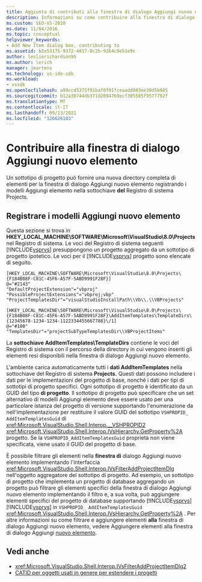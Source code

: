 ```yaml
---
title: Aggiunta di contributi alla finestra di dialogo Aggiungi nuovo elemento | Microsoft Docs
description: Informazioni su come contribuire alla finestra di dialogo Aggiungi nuovo elemento Visual Studio registrando i modelli Aggiungi elemento nella sottochiave del Registro di sistema Projects.
ms.custom: SEO-VS-2020
ms.date: 11/04/2016
ms.topic: conceptual
helpviewer_keywords:
- Add New Item dialog box, contributing to
ms.assetid: b2e53175-9372-4d17-8c2b-9264c9e51e9c
author: leslierichardson95
ms.author: lerich
manager: jmartens
ms.technology: vs-ide-sdk
ms.workload:
- vssdk
ms.openlocfilehash: a99ccd5375f91baf0f91fceaadd803ee30d5b985
ms.sourcegitcommit: b12a38744db371d2894769ecf305585f9577792f
ms.translationtype: MT
ms.contentlocale: it-IT
ms.lasthandoff: 09/13/2021
ms.locfileid: "126626183"
---
```

# <a name="contribute-to-the-add-new-item-dialog-box"></a>Contribuire alla finestra di dialogo Aggiungi nuovo elemento
Un sottotipo di progetto può fornire  una nuova directory completa  di elementi per la finestra di dialogo Aggiungi nuovo elemento registrando i modelli Aggiungi elemento nella sottochiave **del** Registro di sistema Projects.

## <a name="register-add-new-item-templates"></a>Registrare i modelli Aggiungi nuovo elemento
 Questa sezione si trova in **HKEY_LOCAL_MACHINE\SOFTWARE\Microsoft\VisualStudio\8.0\Projects** nel Registro di sistema. Le voci del Registro di sistema seguenti [!INCLUDE[vsprvs](../../code-quality/includes/vsprvs_md.md)] presuppongono un progetto aggregato da un sottotipo di progetto ipotetico. Le voci per il [!INCLUDE[vsprvs](../../code-quality/includes/vsprvs_md.md)] progetto sono elencate di seguito.

```
[HKEY_LOCAL_MACHINE\SOFTWARE\Microsoft\VisualStudio\8.0\Projects\{F184B08F-C81C-45F6-A57F-5ABD9991F28F}]
@="#2143"
"DefaultProjectExtension"="vbproj"
"PossibleProjectExtensions"="vbproj;vbp"
"ProjectTemplatesDir"="visualStudioInstallPath\\Vb\\.\\VBProjects"

[HKEY_LOCAL_MACHINE\SOFTWARE\Microsoft\VisualStudio\8.0\Projects\{F184B08F-C81C-45F6-A57F-5ABD9991F28F}\AddItemTemplates\TemplateDirs\{12345678-1234-1234-1122334455667788}\/1]
@="#100"
"TemplatesDir"="projectSubTypeTemplatesDir\\VBProjectItems"
```

 La **sottochiave AddItemTemplates\TemplateDirs** contiene le voci del Registro di sistema  con il percorso della directory in cui vengono inseriti gli elementi resi disponibili nella finestra di dialogo Aggiungi nuovo elemento.

 L'ambiente carica automaticamente tutti i **dati AddItemTemplates** nella sottochiave del Registro di sistema **Projects.** Questi dati possono includere i dati per le implementazioni del progetto di base, nonché i dati per tipi di sottotipi di progetto specifici. Ogni sottotipo di progetto è identificato da un GUID del tipo **di progetto**. Il sottotipo di progetto può  specificare che un set alternativo di modelli Aggiungi elemento deve essere usato per una particolare istanza del progetto di versione supportando l'enumerazione da nell'implementazione per restituire il valore GUID del sottotipo `VSHPROPID_ AddItemTemplatesGuid` di <xref:Microsoft.VisualStudio.Shell.Interop.__VSHPROPID2> <xref:Microsoft.VisualStudio.Shell.Interop.IVsHierarchy.GetProperty%2A> progetto. Se la `VSHPROPID_AddItemTemplatesGuid` proprietà non viene specificata, viene usato il GUID del progetto di base.

 È possibile filtrare gli elementi nella **finestra di** dialogo Aggiungi nuovo elemento implementando l'interfaccia <xref:Microsoft.VisualStudio.Shell.Interop.IVsFilterAddProjectItemDlg> nell'oggetto aggregatore del sottotipo di progetto. Ad esempio, un sottotipo di progetto che implementa un progetto di database aggregando un progetto può filtrare gli elementi specifici della finestra di dialogo Aggiungi nuovo elemento implementando il filtro e, a sua volta, può aggiungere elementi specifici del progetto di database supportando [!INCLUDE[vsprvs](../../code-quality/includes/vsprvs_md.md)] [!INCLUDE[vsprvs](../../code-quality/includes/vsprvs_md.md)] in  `VSHPROPID_ AddItemTemplatesGuid` <xref:Microsoft.VisualStudio.Shell.Interop.IVsHierarchy.GetProperty%2A> . Per altre informazioni su come filtrare e aggiungere elementi **alla** finestra di dialogo Aggiungi nuovo elemento, vedere Aggiungere elementi alla finestra di dialogo Aggiungi [nuovo elemento](../../extensibility/internals/adding-items-to-the-add-new-item-dialog-boxes.md).

## <a name="see-also"></a>Vedi anche
- <xref:Microsoft.VisualStudio.Shell.Interop.IVsFilterAddProjectItemDlg2>
- [CATID per oggetti usati in genere per estendere i progetti](../../extensibility/internals/catids-for-objects-that-are-typically-used-to-extend-projects.md)
